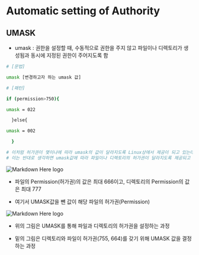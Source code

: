# Automatic setting of Authority

## UMASK

- umask : 권한을 설정할 때, 수동적으로 권한을 주지 않고 파일이나 디렉토리가 생성됨과 동시에 지정된 권한이 주어지도록 함

```sh
# [문법]

umask [변경하고자 하는 umask 값]

# [패턴]

if (permission>750){

umask = 022

  }else{

umask = 002

  }

# 이처럼 허가권이 몇이냐에 따라 umask의 값이 달라지도록 Linux상에서 제공이 되고 있는데, 
# 이는 반대로 생각하면 umask값에 따라 파일이나 디렉토리의 허가권이 달라지도록 제공되고 있다는 것을 의미하기도 한다.
```

![Markdown Here logo](http://cfile21.uf.tistory.com/image/27567B47579792B92C535D)

- 파일의 Permission(허가권)의 값은 최대 666이고, 디렉토리의 Permission의 값은 최대 777 

- 여기서 UMASK값을 뺀 값이 해당 파일의 허가권(Permission)

![Markdown Here logo](http://cfile22.uf.tistory.com/image/21464F4B579796D6356357)

- 위의 그림은 UMASK를 통해 파일과 디렉토리의 허가권을 설정하는 과정

- 밑의 그림은 디렉토리와 파일이 허가권(755, 664)를 갖기 위해 UMASK 값을 결정하는 과정

